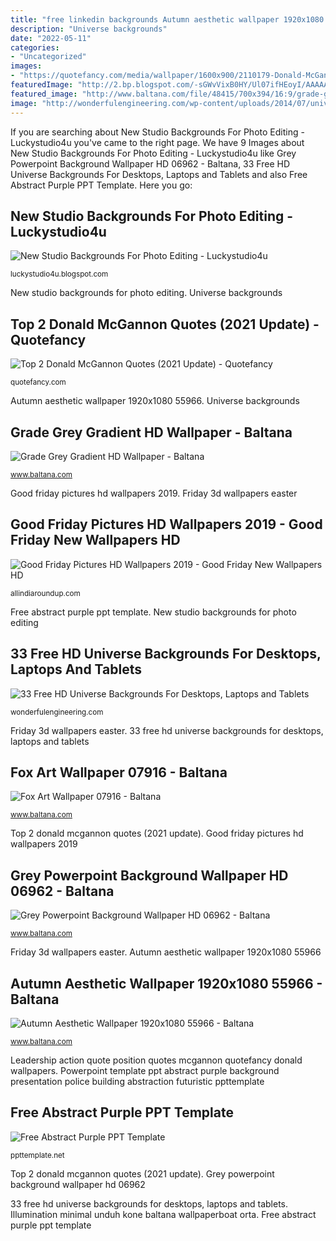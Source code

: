 ```yaml
---
title: "free linkedin backgrounds Autumn aesthetic wallpaper 1920x1080 55966"
description: "Universe backgrounds"
date: "2022-05-11"
categories:
- "Uncategorized"
images:
- "https://quotefancy.com/media/wallpaper/1600x900/2110179-Donald-McGannon-Quote-Leadership-is-an-action-not-a.jpg"
featuredImage: "http://2.bp.blogspot.com/-sGWvVixB0HY/Ul07ifHEoyI/AAAAAAAAC50/z2sx_28Csgw/s1600/Studio-Backgrounds-62.jpg"
featured_image: "http://www.baltana.com/file/48415/700x394/16:9/grade-grey-gradient-hd-wallpaper_183990277.png"
image: "http://wonderfulengineering.com/wp-content/uploads/2014/07/universe-backgrounds-101.jpg"
---
```


If you are searching about New Studio Backgrounds For Photo Editing - Luckystudio4u you've came to the right page. We have 9 Images about New Studio Backgrounds For Photo Editing - Luckystudio4u like Grey Powerpoint Background Wallpaper HD 06962 - Baltana, 33 Free HD Universe Backgrounds For Desktops, Laptops and Tablets and also Free Abstract Purple PPT Template. Here you go:

## New Studio Backgrounds For Photo Editing - Luckystudio4u

![New Studio Backgrounds For Photo Editing - Luckystudio4u](http://2.bp.blogspot.com/-sGWvVixB0HY/Ul07ifHEoyI/AAAAAAAAC50/z2sx_28Csgw/s1600/Studio-Backgrounds-62.jpg "Top 2 donald mcgannon quotes (2021 update)")

<small>luckystudio4u.blogspot.com</small>

New studio backgrounds for photo editing. Universe backgrounds

## Top 2 Donald McGannon Quotes (2021 Update) - Quotefancy

![Top 2 Donald McGannon Quotes (2021 Update) - Quotefancy](https://quotefancy.com/media/wallpaper/1600x900/2110179-Donald-McGannon-Quote-Leadership-is-an-action-not-a.jpg "Powerpoint template ppt abstract purple background presentation police building abstraction futuristic ppttemplate")

<small>quotefancy.com</small>

Autumn aesthetic wallpaper 1920x1080 55966. Universe backgrounds

## Grade Grey Gradient HD Wallpaper - Baltana

![Grade Grey Gradient HD Wallpaper - Baltana](http://www.baltana.com/file/48415/700x394/16:9/grade-grey-gradient-hd-wallpaper_183990277.png "Free abstract purple ppt template")

<small>www.baltana.com</small>

Good friday pictures hd wallpapers 2019. Friday 3d wallpapers easter

## Good Friday Pictures HD Wallpapers 2019 - Good Friday New Wallpapers HD

![Good Friday Pictures HD Wallpapers 2019 - Good Friday New Wallpapers HD](https://allindiaroundup.com/wp-content/uploads/2019/04/banner-easter-nodates_16x9.jpg "Leadership action quote position quotes mcgannon quotefancy donald wallpapers")

<small>allindiaroundup.com</small>

Free abstract purple ppt template. New studio backgrounds for photo editing

## 33 Free HD Universe Backgrounds For Desktops, Laptops And Tablets

![33 Free HD Universe Backgrounds For Desktops, Laptops and Tablets](http://wonderfulengineering.com/wp-content/uploads/2014/07/universe-backgrounds-101.jpg "Top 2 donald mcgannon quotes (2021 update)")

<small>wonderfulengineering.com</small>

Friday 3d wallpapers easter. 33 free hd universe backgrounds for desktops, laptops and tablets

## Fox Art Wallpaper 07916 - Baltana

![Fox Art Wallpaper 07916 - Baltana](https://www.baltana.com/file/8310/700x394/16:9/fox-art-wallpaper-07916_429762181.jpg "Universe backgrounds")

<small>www.baltana.com</small>

Top 2 donald mcgannon quotes (2021 update). Good friday pictures hd wallpapers 2019

## Grey Powerpoint Background Wallpaper HD 06962 - Baltana

![Grey Powerpoint Background Wallpaper HD 06962 - Baltana](https://www.baltana.com/file/7041/700x394/16:9/grey-powerpoint-background-wallpaper-hd-06962_401629470.jpg "Leadership action quote position quotes mcgannon quotefancy donald wallpapers")

<small>www.baltana.com</small>

Friday 3d wallpapers easter. Autumn aesthetic wallpaper 1920x1080 55966

## Autumn Aesthetic Wallpaper 1920x1080 55966 - Baltana

![Autumn Aesthetic Wallpaper 1920x1080 55966 - Baltana](https://www.baltana.com/file/57712/700x394/16:9/autumn-aesthetic-wallpaper-1920x1080-55966_1041219320.jpg "Fox art wallpaper 07916")

<small>www.baltana.com</small>

Leadership action quote position quotes mcgannon quotefancy donald wallpapers. Powerpoint template ppt abstract purple background presentation police building abstraction futuristic ppttemplate

## Free Abstract Purple PPT Template

![Free Abstract Purple PPT Template](https://cdn2.ppttemplate.net/wp-content/uploads/2013/12/10017-01-abstract-purple-ppt-template-1.jpg "Autumn aesthetic wallpaper 1920x1080 55966")

<small>ppttemplate.net</small>

Top 2 donald mcgannon quotes (2021 update). Grey powerpoint background wallpaper hd 06962

33 free hd universe backgrounds for desktops, laptops and tablets. Illumination minimal unduh kone baltana wallpaperboat orta. Free abstract purple ppt template
